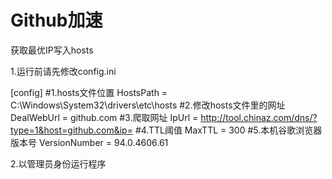 # Github加速
获取最优IP写入hosts

1.运行前请先修改config.ini

[config]
#1.hosts文件位置
HostsPath = C:\Windows\System32\drivers\etc\hosts
#2.修改hosts文件里的网址
DealWebUrl = github.com
#3.爬取网址
IpUrl = http://tool.chinaz.com/dns/?type=1&host=github.com&ip=
#4.TTL阈值
MaxTTL = 300
#5.本机谷歌浏览器版本号
VersionNumber = 94.0.4606.61

2.以管理员身份运行程序